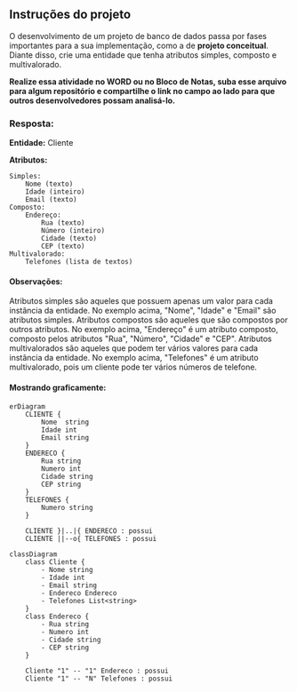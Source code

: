 ## Instruções do projeto

O desenvolvimento de um projeto de banco de dados passa por fases importantes para a sua implementação, como a de **projeto conceitual**. Diante disso, crie uma entidade que tenha atributos simples, composto e multivalorado.

**Realize essa atividade no WORD ou no Bloco de Notas, suba esse arquivo para algum repositório e compartilhe o link no campo ao lado para que outros desenvolvedores possam analisá-lo.**

### Resposta:

**Entidade:** Cliente

**Atributos:**

    Simples:
        Nome (texto)
        Idade (inteiro)
        Email (texto)
    Composto:
        Endereço:
            Rua (texto)
            Número (inteiro)
            Cidade (texto)
            CEP (texto)
    Multivalorado:
        Telefones (lista de textos)

#### Observações:

Atributos simples são aqueles que possuem apenas um valor para cada instância da entidade.
No exemplo acima, "Nome", "Idade" e "Email" são atributos simples.
Atributos compostos são aqueles que são compostos por outros atributos. No exemplo acima, "Endereço" é um atributo composto, composto pelos atributos "Rua", "Número", "Cidade" e "CEP".
Atributos multivalorados são aqueles que podem ter vários valores para cada instância da entidade. No exemplo acima, "Telefones" é um atributo multivalorado, pois um cliente pode ter vários números de telefone.

#### Mostrando graficamente:

```mermaid
erDiagram
    CLIENTE {
        Nome  string
        Idade int
        Email string
    }
    ENDERECO {
        Rua string
        Numero int
        Cidade string
        CEP string
    }
    TELEFONES {
        Numero string
    }

    CLIENTE }|..|{ ENDERECO : possui
    CLIENTE ||--o{ TELEFONES : possui
```

```mermaid
classDiagram
    class Cliente {
        - Nome string
        - Idade int
        - Email string
        - Endereco Endereco
        - Telefones List<string>
    }
    class Endereco {
        - Rua string
        - Numero int
        - Cidade string
        - CEP string
    }

    Cliente "1" -- "1" Endereco : possui
    Cliente "1" -- "N" Telefones : possui
```
